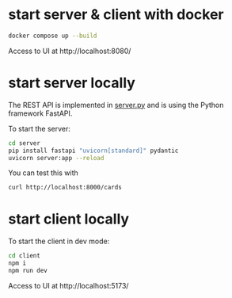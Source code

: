 # start server & client with docker

```bash
docker compose up --build
```

Access to UI at http://localhost:8080/

# start server locally

The REST API is implemented in [server.py](server/server.py) and is using the Python framework FastAPI.

To start the server:

```bash
cd server
pip install fastapi "uvicorn[standard]" pydantic
uvicorn server:app --reload
```

You can test this with

```bash
curl http://localhost:8000/cards
```

# start client locally

To start the client in dev mode:

```bash
cd client
npm i
npm run dev
```

Access to UI at http://localhost:5173/
